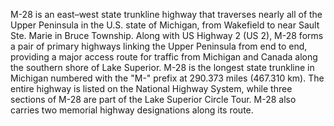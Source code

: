 M-28 is an east–west state trunkline highway that traverses nearly all of the Upper Peninsula in the U.S. state of Michigan, from Wakefield to near Sault Ste. Marie in Bruce Township. Along with US Highway 2 (US 2), M-28 forms a pair of primary highways linking the Upper Peninsula from end to end, providing a major access route for traffic from Michigan and Canada along the southern shore of Lake Superior. M-28 is the longest state trunkline in Michigan numbered with the "M-" prefix at 290.373 miles (467.310 km). The entire highway is listed on the National Highway System, while three sections of M-28 are part of the Lake Superior Circle Tour. M-28 also carries two memorial highway designations along its route.
